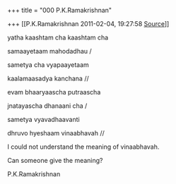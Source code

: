 +++
title = "000 P.K.Ramakrishnan"

+++
[[P.K.Ramakrishnan	2011-02-04, 19:27:58 [Source](https://groups.google.com/g/samskrita/c/ZKlZE2y0ryQ)]]



  

  

yatha kaashtam cha kaashtam cha

samaayetaam mahodadhau /

sametya cha vyapaayetaam

kaalamaasadya kanchana //



evam bhaaryaascha putraascha

jnatayascha dhanaani cha /

sametya vyavadhaavanti

dhruvo hyeshaam vinaabhavah //



I could not understand the meaning of vinaabhavah.

  

Can someone give the meaning?

  

P.K.Ramakrishnan

  


